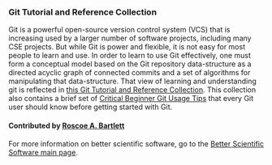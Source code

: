### Git Tutorial and Reference Collection

Git is a powerful open-source version control system (VCS) that is increasing used by a larger number of software projects, including many CSE projects.  But while Git is power and flexible, it is not easy for most people to learn and use.  In order to learn to use Git effectively, one must form a conceptual model based on the Git repository data-structure as a directed acyclic graph of connected commits and a set of algorithms for manipulating that data-structure.  That view of learning and understanding git is reflected in [this Git Tutorial and Reference Collection](https://ideas-productivity.org/resources/howtos/git-tutorial-and-reference-collection/).  This collection also contains a brief set of [Critical Beginner Git Usage Tips](https://ideas-productivity.org/resources/howtos/git-tutorial-and-reference-collection/) that every Git user should know before getting started with Git.

#### Contributed by [Roscoe A. Bartlett](http://www.cs.sandia.gov/cr-rabartl)

For more information on better scientific software, go to the [Better Scientific Software main page](http://betterscientificsoftware.info).

<!---
Publish: yes
Categories: collaboration
Topics: version control
Tags: Git, Udacity
Level: 2
Prerequisites: WhatIsVersionControl.md
Aggregate: none
--->
